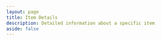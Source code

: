 ```yaml
---
layout: page
title: Item Details
description: Detailed information about a specific item
aside: false
---
```


<script setup>
    import RustItemPage from '@/components/RustItemPage.vue'
</script>

<RustItemPage />
